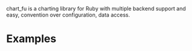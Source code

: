 chart_fu is a charting library for Ruby with multiple backend support and easy, convention over configuration, data access.

Examples
========
